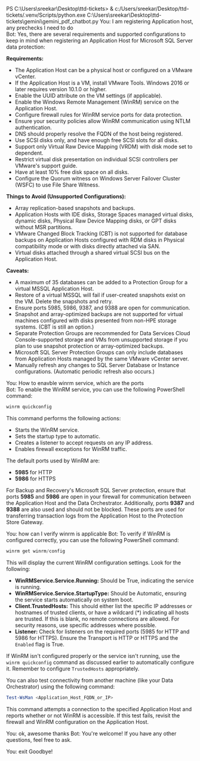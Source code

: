 PS C:\Users\sreekar\Desktop\ttd-tickets> & c:/Users/sreekar/Desktop/ttd-tickets/.venv/Scripts/python.exe C:\Users\sreekar\Desktop\ttd-tickets\gemini\gemini_pdf_chatbot.py
You: I am registering Application host, any prechecks I need to do          
Bot: Yes, there are several requirements and supported configurations to keep in mind when registering an Application Host for Microsoft SQL Server data protection:

**Requirements:**

*   The Application Host can be a physical host or configured on a VMware vCenter.
*   If the Application Host is a VM, install VMware Tools. Windows 2016 or later requires version 10.1.0 or higher.
*   Enable the UUID attribute on the VM settings (if applicable).
*   Enable the Windows Remote Management (WinRM) service on the Application Host.
*   Configure firewall rules for WinRM service ports for data protection.
*   Ensure your security policies allow WinRM communication using NTLM authentication.
*   DNS should properly resolve the FQDN of the host being registered.
*   Use SCSI disks only, and have enough free SCSI slots for all disks.
*   Support only Virtual Raw Device Mapping (VRDM) with disk mode set to dependent.
*   Restrict virtual disk presentation on individual SCSI controllers per VMware's support guide.
*   Have at least 10% free disk space on all disks.
*   Configure the Quorum witness on Windows Server Failover Cluster (WSFC) to use File Share Witness.

**Things to Avoid (Unsupported Configurations):**

*   Array replication-based snapshots and backups.
*   Application Hosts with IDE disks, Storage Spaces managed virtual disks, dynamic disks, Physical Raw Device Mapping disks, or GPT disks without MSR partitions.
*   VMware Changed Block Tracking (CBT) is not supported for database backups on Application Hosts configured with RDM disks in Physical compatibility mode or with disks directly attached via SAN.
*   Virtual disks attached through a shared virtual SCSI bus on the Application Host.

**Caveats:**

*   A maximum of 35 databases can be added to a Protection Group for a virtual MSSQL Application Host.
*   Restore of a virtual MSSQL will fail if user-created snapshots exist on the VM. Delete the snapshots and retry.
*   Ensure ports 5985, 5986, 9387, and 9388 are open for communication.
*   Snapshot and array-optimized backups are not supported for virtual machines configured with disks presented from non-HPE storage systems. (CBT is still an option.)
*   Separate Protection Groups are recommended for Data Services Cloud Console-supported storage and VMs from unsupported storage if you plan to use snapshot protection or array-optimized backups.
*   Microsoft SQL Server Protection Groups can only include databases from Application Hosts managed by the same VMware vCenter server.
*   Manually refresh any changes to SQL Server Database or Instance configurations. (Automatic periodic refresh also occurs.)

You: How to enavble winrm service, which are the ports                  
Bot: To enable the WinRM service, you can use the following PowerShell command:

```powershell
winrm quickconfig
```

This command performs the following actions:

*   Starts the WinRM service.
*   Sets the startup type to automatic.
*   Creates a listener to accept requests on any IP address.
*   Enables firewall exceptions for WinRM traffic.

The default ports used by WinRM are:

*   **5985** for HTTP
*   **5986** for HTTPS

For Backup and Recovery's Microsoft SQL Server protection, ensure that ports **5985** and **5986** are open in your firewall for communication between the Application Host and the Data Orchestrator. Additionally, ports **9387** and **9388** are also used and should not be blocked. These ports are used for transferring transaction logs from the Application Host to the Protection Store Gateway.


You: how can I verify winrm is applicable
Bot: To verify if WinRM is configured correctly, you can use the following PowerShell command:

```powershell
winrm get winrm/config
```

This will display the current WinRM configuration settings. Look for the following:

*   **WinRMService.Service.Running:** Should be True, indicating the service is running.
*   **WinRMService.Service.StartupType:** Should be Automatic, ensuring the service starts automatically on system boot.
*   **Client.TrustedHosts:** This should either list the specific IP addresses or hostnames of trusted clients, or have a wildcard (\*) indicating all hosts are trusted.  If this is blank, no remote connections are allowed. For security reasons, use specific addresses where possible.
*   **Listener:** Check for listeners on the required ports (5985 for HTTP and 5986 for HTTPS). Ensure the Transport is HTTP or HTTPS and the `Enabled` flag is True.

If WinRM isn't configured properly or the service isn't running, use the `winrm quickconfig` command as discussed earlier to automatically configure it.  Remember to configure `TrustedHosts` appropriately.

You can also test connectivity from another machine (like your Data Orchestrator) using the following command:

```powershell
Test-WsMan <Application_Host_FQDN_or_IP>
```

This command attempts a connection to the specified Application Host and reports whether or not WinRM is accessible.  If this test fails, revisit the firewall and WinRM configuration on the Application Host.


You: ok, awesome thanks
Bot: You're welcome! If you have any other questions, feel free to ask.

You: exit
Goodbye!